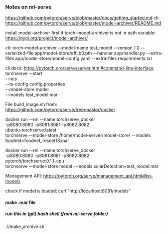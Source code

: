 ### Notes on ml-serve
https://github.com/pytorch/serve/blob/master/docs/getting_started.md
cli:  
https://github.com/pytorch/serve/blob/master/model-archiver/README.md

install model-archiver first if torch-model-archiver is not in path variable:
https://pypi.org/project/model-archiver/

cli:
torch-model-archiver --model-name test_model --version 1.0 --serialized-file app/model-store/eff_b0.pth --handler app/handler.py --extra-files app/model-store/model-config.yaml
                     --extra-files requirements.txt

cli docs: https://pytorch.org/serve/server.html#command-line-interface
torchserve --start \
           --ncs \
           --ts-config config.properties \
           --model-store model \
           --models test_model.mar

File build_image.sh from:
https://github.com/pytorch/serve/tree/master/docker

docker run --rm --name torchserve_docker \
           -p8080:8080 -p8081:8081 -p8082:8082 \
           ubuntu-torchserve:latest \
           torchserve --model-store /home/model-server/model-store/ --models foodnet=foodnet_resnet18.mar

docker run --rm --name torchserve_docker \
-p8080:8080 -p8081:8081 -p8082:8082 \
pytorch/torchserve:0.1.1-cpu \
torchserve --model-store model --models solarDetection=test_model.mar

Management API:
https://pytorch.org/serve/management_api.html#list-models

check if model is loaded:
curl "http://localhost:8081/models"

#### make .mar file
##### run this in (git) bash shell (from ml-serve folder)
.//make_archive.sh